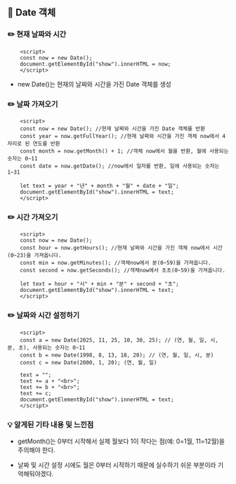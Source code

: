 ## 📖 Date 객체

### ✏️ 현재 날짜와 시간

        <script>
        const now = new Date();
        document.getElementById("show").innerHTML = now;
        </script>

- new Date()는 현재의 날짜와 시간을 가진 Date 객체를 생성

### ✏️ 날짜 가져오기

        <script>
        const now = new Date(); //현재 날짜와 시간을 가진 Date 객체를 반환
        const year = now.getFullYear(); //현재 날짜와 시간을 가진 객체 now에서 4자리로 된 연도를 반환
        const month = now.getMonth() + 1; //객체 now에서 월을 반환, 월에 사용되는 숫자는 0~11
        const date = now.getDate(); //now에서 일자를 반환, 일에 사용되는 숫자는 1~31

        let text = year + "년" + month + "월" + date + "일";
        document.getElementById("show").innerHTML = text;
        </script>

### ✏️ 시간 가져오기

        <script>
        const now = new Date();
        const hour = now.getHours(); //현재 날짜와 시간을 가진 객체 now에서 시간(0~23)을 가져옵니다.
        const min = now.getMinutes(); //객체now에서 분(0~59)을 가져옵니다.
        const second = now.getSeconds(); //객체now에서 초초(0~59)을 가져옵니다.

        let text = hour + "시" + min + "분" + second + "초";
        document.getElementById("show").innerHTML = text;
        </script>

### ✏️ 날짜와 시간 설정하기

        <script>
        const a = new Date(2025, 11, 25, 10, 30, 25); // (연, 월, 일, 시, 분, 초), 사용되는 숫자는 0~11
        const b = new Date(1998, 8, 13, 18, 20); // (연, 월, 일, 시, 분)
        const c = new Date(2000, 1, 20); (연, 월, 일)

        text = "";
        text += a + "<br>";
        text += b + "<br>";
        text += c;
        document.getElementById("show").innerHTML = text;
        </script>

### 💡 알게된 기타 내용 및 느낀점

- getMonth()는 0부터 시작해서 실제 월보다 1이 작다는 점(예: 0=1월, 11=12월)을 주의해야 한다.

- 날짜 및 시간 설정 시에도 월은 0부터 시작하기 때문에 실수하기 쉬운 부분이라 기억해둬야겠다.
